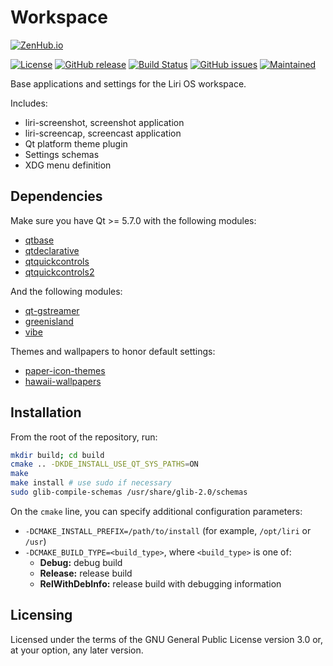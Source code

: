 Workspace
=========

[![ZenHub.io](https://img.shields.io/badge/supercharged%20by-zenhub.io-blue.svg)](https://zenhub.io)

[![License](https://img.shields.io/badge/license-GPLv3.0%2B-blue.svg)](https://www.gnu.org/licenses/gpl-3.0.html)
[![GitHub release](https://img.shields.io/github/release/lirios/workspace.svg)](https://github.com/lirios/workspace)
[![Build Status](https://travis-ci.org/lirios/workspace.svg?branch=develop)](https://travis-ci.org/lirios/workspace)
[![GitHub issues](https://img.shields.io/github/issues/lirios/workspace.svg)](https://github.com/lirios/workspace/issues)
[![Maintained](https://img.shields.io/maintenance/yes/2016.svg)](https://github.com/lirios/workspace/commits/develop)

Base applications and settings for the Liri OS workspace.

Includes:

* liri-screenshot, screenshot application
* liri-screencap, screencast application
* Qt platform theme plugin
* Settings schemas
* XDG menu definition

## Dependencies

Make sure you have Qt >= 5.7.0 with the following modules:

 * [qtbase](http://code.qt.io/cgit/qt/qtbase.git)
 * [qtdeclarative](http://code.qt.io/cgit/qt/qtdeclarative.git)
 * [qtquickcontrols](http://code.qt.io/cgit/qt/qtquickcontrols.git)
 * [qtquickcontrols2](http://code.qt.io/cgit/qt/qtquickcontrols2.git)

And the following modules:

 * [qt-gstreamer](https://cgit.freedesktop.org/gstreamer/qt-gstreamer)
 * [greenisland](https://github.com/greenisland/greenisland.git)
 * [vibe](https://github.com/lirios/vibe.git)

Themes and wallpapers to honor default settings:

 * [paper-icon-themes](https://github.com/snwh/paper-icon-theme)
 * [hawaii-wallpapers](https://github.com/hawaii-desktop/hawaii-wallpapers)

## Installation

From the root of the repository, run:

```sh
mkdir build; cd build
cmake .. -DKDE_INSTALL_USE_QT_SYS_PATHS=ON
make
make install # use sudo if necessary
sudo glib-compile-schemas /usr/share/glib-2.0/schemas
```

On the `cmake` line, you can specify additional configuration parameters:

 * `-DCMAKE_INSTALL_PREFIX=/path/to/install` (for example, `/opt/liri` or `/usr`)
 * `-DCMAKE_BUILD_TYPE=<build_type>`, where `<build_type>` is one of:
   * **Debug:** debug build
   * **Release:** release build
   * **RelWithDebInfo:** release build with debugging information

## Licensing

Licensed under the terms of the GNU General Public License version 3.0 or,
at your option, any later version.
